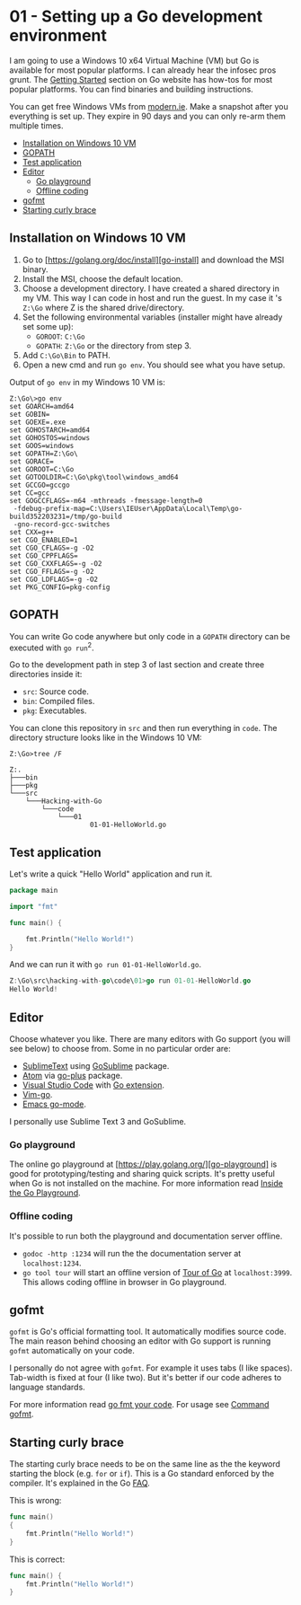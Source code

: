 # 01 - Setting up a Go development environment
I am going to use a Windows 10 x64 Virtual Machine (VM) but Go is available for most popular platforms. I can already hear the infosec pros grunt. The [Getting Started][go-install] section on Go website has how-tos for most popular platforms. You can find binaries and building instructions.

You can get free Windows VMs from [modern.ie][modern-ie-vms]. Make a snapshot after you everything is set up. They expire in 90 days and you can only re-arm them multiple times.

<!-- MarkdownTOC -->

- [Installation on Windows 10 VM](#installation-on-windows-10-vm)
- [GOPATH](#gopath)
- [Test application](#test-application)
- [Editor](#editor)
    - [Go playground](#go-playground)
    - [Offline coding](#offline-coding)
- [gofmt](#gofmt)
- [Starting curly brace](#starting-curly-brace)

<!-- /MarkdownTOC -->

<a name="installation-on-windows-10-vm"></a>
## Installation on Windows 10 VM

1. Go to [https://golang.org/doc/install][go-install] and download the MSI binary.
2. Install the MSI, choose the default location.
3. Choose a development directory. I have created a shared directory in my VM. This way I can code in host and run the guest. In my case it 's `Z:\Go` where Z is the shared drive/directory.
4. Set the following environmental variables (installer might have already set some up):
    - `GOROOT`: `C:\Go`
    - `GOPATH`: `Z:\Go` or the directory from step 3.
5. Add `C:\Go\Bin` to PATH.
6. Open a new cmd and run `go env`. You should see what you have setup.

Output of `go env` in my Windows 10 VM is:

```
Z:\Go\>go env
set GOARCH=amd64
set GOBIN=
set GOEXE=.exe
set GOHOSTARCH=amd64
set GOHOSTOS=windows
set GOOS=windows
set GOPATH=Z:\Go\
set GORACE=
set GOROOT=C:\Go
set GOTOOLDIR=C:\Go\pkg\tool\windows_amd64
set GCCGO=gccgo
set CC=gcc
set GOGCCFLAGS=-m64 -mthreads -fmessage-length=0 
 -fdebug-prefix-map=C:\Users\IEUser\AppData\Local\Temp\go-build352203231=/tmp/go-build
 -gno-record-gcc-switches
set CXX=g++
set CGO_ENABLED=1
set CGO_CFLAGS=-g -O2
set CGO_CPPFLAGS=
set CGO_CXXFLAGS=-g -O2
set CGO_FFLAGS=-g -O2
set CGO_LDFLAGS=-g -O2
set PKG_CONFIG=pkg-config
```

<a name="gopath"></a>
## GOPATH
You can write Go code anywhere but only code in a `GOPATH` directory can be executed with `go run`<sup>2</sup>.

Go to the development path in step 3 of last section and create three directories inside it:

- `src`: Source code.
- `bin`: Compiled files.
- `pkg`: Executables.

You can clone this repository in `src` and then run everything in `code`. The directory structure looks like in the Windows 10 VM:

```
Z:\Go>tree /F

Z:.
├───bin
├───pkg
└───src
    └───Hacking-with-Go
        └───code
            └───01
                    01-01-HelloWorld.go
```

<a name="test-application"></a>
## Test application
Let's write a quick "Hello World" application and run it.

``` go
package main

import "fmt"

func main() {

    fmt.Println("Hello World!")
}
```

And we can run it with `go run 01-01-HelloWorld.go`.

``` go
Z:\Go\src\hacking-with-go\code\01>go run 01-01-HelloWorld.go
Hello World!
```

<a name="editor"></a>
## Editor
Choose whatever you like. There are many editors with Go support (you will see below) to choose from. Some in no particular order are:

- [SublimeText][sublime-link] using [GoSublime][go-sublime-link] package.
- [Atom][atom-link] via [go-plus][go-plus-link] package.
- [Visual Studio Code][vs-code-link] with [Go extension][vs-code-go].
- [Vim-go][vim-go].
- [Emacs go-mode][emacs-go-mode].

I personally use Sublime Text 3 and GoSublime.

<a name="go-playground"></a>
### Go playground
The online go playground at [https://play.golang.org/][go-playground] is good for prototyping/testing and sharing quick scripts. It's pretty useful when Go is not installed on the machine. For more information read [Inside the Go Playground][inside-go-playground].

<a name="offline-coding"></a>
### Offline coding
It's possible to run both the playground and documentation server offline.

- `godoc -http :1234` will run the the documentation server at `localhost:1234`.
- `go tool tour` will start an offline version of [Tour of Go][tour-of-go] at `localhost:3999`. This allows coding offline in browser in Go playground.

<a name="gofmt"></a>
## gofmt
`gofmt` is Go's official formatting tool. It automatically modifies source code. The main reason behind choosing an editor with Go support is running `gofmt` automatically on your code.

I personally do not agree with `gofmt`. For example it uses tabs (I like spaces). Tab-width is fixed at four (I like two). But it's better if our code adheres to language standards.

For more information read [go fmt your code][gofmt-your-code]. For usage see [Command gofmt][command-gofmt].

<a name="starting-curly-brace"></a>
## Starting curly brace
The starting curly brace needs to be on the same line as the the keyword starting the block (e.g. `for` or `if`). This is a Go standard enforced by the compiler. It's explained in the Go [FAQ][faq-curlybrace].

This is wrong:

``` go
func main()
{
    fmt.Println("Hello World!")
}
```

This is correct:

``` go
func main() {
    fmt.Println("Hello World!")
}
```

<!-- Links -->

[go-install]: https://golang.org/doc/install
[modern-ie-vms]: https://developer.microsoft.com/en-us/microsoft-edge/tools/vms/
[sublime-link]: https://www.sublimetext.com/
[atom-link]: https://atom.io/
[vs-code-link]: https://code.visualstudio.com/
[goland-link]: https://www.jetbrains.com/go/
[vim-go]: https://github.com/fatih/vim-go
[emacs-go-mode]: https://github.com/dominikh/go-mode.el
[vs-code-go]: https://marketplace.visualstudio.com/items?itemName=lukehoban.Go
[go-plus-link]: https://atom.io/packages/go-plus
[go-sublime-link]: https://github.com/DisposaBoy/GoSublime
[gofmt-your-code]: https://blog.golang.org/go-fmt-your-code
[command-gofmt]: https://golang.org/cmd/gofmt/
[go-playground]: https://play.golang.org/
[inside-go-playground]: https://blog.golang.org/playground
[tour-of-go]: https://tour.golang.org/
[faq-curlybrace]: https://golang.org/doc/faq#semicolons

